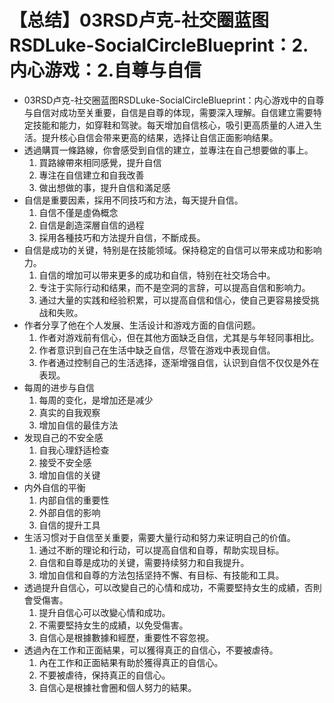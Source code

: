 # 【总结】03RSD卢克-社交圈蓝图RSDLuke-SocialCircleBlueprint：2.内心游戏：2.自尊与自信

-   03RSD卢克-社交圈蓝图RSDLuke-SocialCircleBlueprint：内心游戏中的自尊与自信对成功至关重要，自信是自尊的体现，需要深入理解。自信建立需要特定技能和能力，如穿鞋和驾驶。每天增加自信核心，吸引更高质量的人进入生活。提升核心自信会带来更高的结果，选择让自信正面影响结果。
-   透過購買一條路線，你會感受到自信的建立，並專注在自己想要做的事上。
    1.  買路線帶來相同感覺，提升自信
    2.  專注在自信建立和自我改善
    3.  做出想做的事，提升自信和滿足感
-   自信是重要因素，採用不同技巧和方法，每天提升自信。
    1.  自信不僅是虛偽概念
    2.  自信是創造深層自信的過程
    3.  採用各種技巧和方法提升自信，不斷成長。
-   自信是成功的关键，特别是在技能领域。保持稳定的自信可以带来成功和影响力。
    1.  自信的增加可以带来更多的成功和自信，特别在社交场合中。
    2.  专注于实际行动和结果，而不是空洞的言辞，可以提高自信和影响力。
    3.  通过大量的实践和经验积累，可以提高自信和信心，使自己更容易接受挑战和失败。
-   作者分享了他在个人发展、生活设计和游戏方面的自信问题。
    1.  作者对游戏前有信心，但在其他方面缺乏自信，尤其是与年轻同事相比。
    2.  作者意识到自己在生活中缺乏自信，尽管在游戏中表现自信。
    3.  作者通过控制自己的生活选择，逐渐增强自信，认识到自信不仅仅是外在表现。
-   每周的进步与自信
    1.  每周的变化，是增加还是减少
    2.  真实的自我观察
    3.  增加自信的最佳方法
-   发现自己的不安全感
    1.  自我心理舒适检查
    2.  接受不安全感
    3.  增加自信的关键
-   内外自信的平衡
    1.  内部自信的重要性
    2.  外部自信的影响
    3.  自信的提升工具
-   生活习惯对于自信至关重要，需要大量行动和努力来证明自己的价值。
    1.  通过不断的理论和行动，可以提高自信和自尊，帮助实现目标。
    2.  自信和自尊是成功的关键，需要持续努力和自我提升。
    3.  增加自信和自尊的方法包括坚持不懈、有目标、有技能和工具。
-   透過提升自信心，可以改變自己的心情和成功，不需要堅持女生的成績，否則會受傷害。
    1.  提升自信心可以改變心情和成功。
    2.  不需要堅持女生的成績，以免受傷害。
    3.  自信心是根據數據和經歷，重要性不容忽視。
-   透過內在工作和正面結果，可以獲得真正的自信心，不要被虐待。
    1.  內在工作和正面結果有助於獲得真正的自信心。
    2.  不要被虐待，保持真正的自信心。
    3.  自信心是根據社會圈和個人努力的結果。